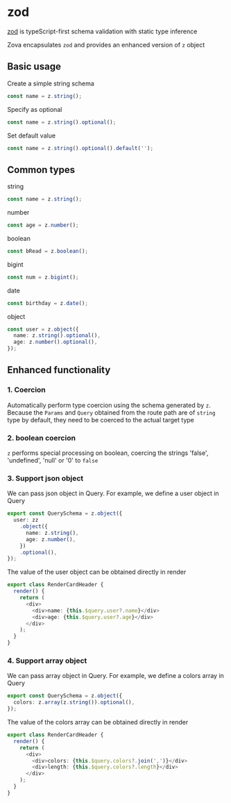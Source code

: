 # zod

[zod](https://zod.dev) is typeScript-first schema validation with static type inference

Zova encapsulates `zod` and provides an enhanced version of `z` object

## Basic usage

Create a simple string schema

```typescript
const name = z.string();
```

Specify as optional

```typescript
const name = z.string().optional();
```

Set default value

```typescript
const name = z.string().optional().default('');
```

## Common types

string

```typescript
const name = z.string();
```

number

```typescript
const age = z.number();
```

boolean

```typescript
const bRead = z.boolean();
```

bigint

```typescript
const num = z.bigint();
```

date

```typescript
const birthday = z.date();
```

object

```typescript
const user = z.object({
  name: z.string().optional(),
  age: z.number().optional(),
});
```

## Enhanced functionality

### 1. Coercion

Automatically perform type coercion using the schema generated by `z`. Because the `Params` and `Query` obtained from the route path are of `string` type by default, they need to be coerced to the actual target type

### 2. boolean coercion

`z` performs special processing on boolean, coercing the strings 'false', 'undefined', 'null' or '0' to `false`

### 3. Support json object

We can pass json object in Query. For example, we define a user object in Query

```typescript
export const QuerySchema = z.object({
  user: zz
    .object({
      name: z.string(),
      age: z.number(),
    })
    .optional(),
});
```

The value of the user object can be obtained directly in render

```typescript
export class RenderCardHeader {
  render() {
    return (
      <div>
        <div>name: {this.$query.user?.name}</div>
        <div>age: {this.$query.user?.age}</div>
      </div>
    );
  }
}
```

### 4. Support array object

We can pass array object in Query. For example, we define a colors array in Query

```typescript
export const QuerySchema = z.object({
  colors: z.array(z.string()).optional(),
});
```

The value of the colors array can be obtained directly in render

```typescript
export class RenderCardHeader {
  render() {
    return (
      <div>
        <div>colors: {this.$query.colors?.join(',')}</div>
        <div>length: {this.$query.colors?.length}</div>
      </div>
    );
  }
}
```
